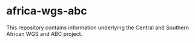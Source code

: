 # africa-wgs-abc
This repository contains information underlying the Central and Southern African WGS and ABC project.
